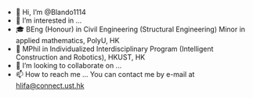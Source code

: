 - 👋 Hi, I’m @Blando1114
- 👀 I’m interested in ...
- 🎓 BEng (Honour) in Civil Engineering (Structural Engineering) Minor in applied mathematics, PolyU, HK
- 📕 MPhil in Individualized Interdisciplinary Program (Intelligent Construction and Robotics), HKUST, HK
- 💞️ I’m looking to collaborate on ...
- 📫 How to reach me ...
     You can contact me by e-mail at hlifa@connect.ust.hk
     

<!---
Blando1114/Blando1114 is a ✨ special ✨ repository because its `README.md` (this file) appears on your GitHub profile.
You can click the Preview link to take a look at your changes.
--->
